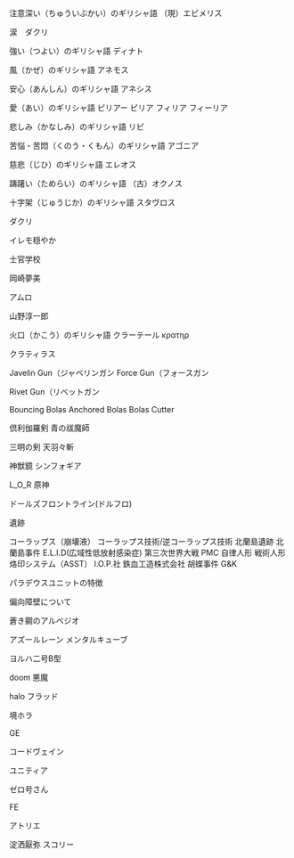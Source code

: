 注意深い（ちゅういぶかい）のギリシャ語
（現）エピメリス

涙　ダクリ

強い（つよい）のギリシャ語
ディナト

風（かぜ）のギリシャ語
アネモス

安心（あんしん）のギリシャ語
アネシス

愛（あい）のギリシャ語
ピリアー
ピリア
フィリア
フィーリア

悲しみ（かなしみ）のギリシャ語
リピ

苦悩・苦悶（くのう・くもん）のギリシャ語
アゴニア

慈悲（じひ）のギリシャ語
エレオス

躊躇い（ためらい）のギリシャ語
（古）オクノス


十字架（じゅうじか）のギリシャ語
スタヴロス

ダクリ

イレモ穏やか

士官学校

岡崎夢美

アムロ



山野淳一郎

火口（かこう）のギリシャ語
クラーテール
κρατηρ

クラティラス

Javelin Gun（ジャベリンガン
Force Gun（フォースガン

Rivet Gun（リベットガン

Bouncing Bolas
Anchored Bolas
Bolas Cutter






倶利伽羅剣
青の祓魔師

三明の剣
天羽々斬

神獣鏡
シンフォギア

L_O_R
原神

ドールズフロントライン(ドルフロ)
 
遺跡

コーラップス（崩壊液）
コーラップス技術/逆コーラップス技術
北蘭島遺跡
北蘭島事件
E.L.I.D(広域性低放射感染症)
第三次世界大戦
PMC
自律人形
戦術人形
烙印システム（ASST）
I.O.P.社
鉄血工造株式会社
胡蝶事件
G&K

パラデウスユニットの特徴

偏向障壁について


蒼き鋼のアルペジオ


アズールレーン
メンタルキューブ


ヨルハ二号B型


doom
悪魔


halo
フラッド


境ホラ

GE

コードヴェイン

ユニティア

ゼロ号さん

FE

アトリエ

淀洒厭弥
スコリー


